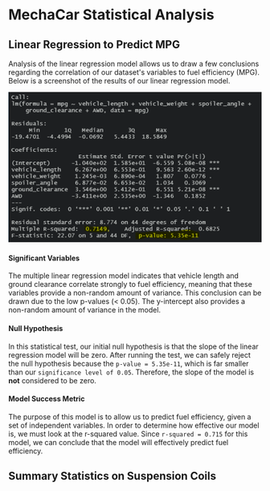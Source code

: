 # MechaCar Statistical Analysis

## Linear Regression to Predict MPG

Analysis of the linear regression model allows us to draw a few conclusions regarding the correlation of our dataset's variables to fuel efficiency (MPG). Below is a screenshot of the results of our linear regression model.

![image](https://github.com/cdeanatx/mechacar_statistical_analysis/blob/main/images/linear_regression.png)

#### Significant Variables

The multiple linear regression model indicates that vehicle length and ground clearance correlate strongly to fuel efficiency, meaning that these variables provide a non-random amount of variance. This conclusion can be drawn due to the low p-values (< 0.05). The y-intercept also provides a non-random amount of variance in the model.

#### Null Hypothesis

In this statistical test, our initial null hypothesis is that the slope of the linear regression model will be zero. After running the test, we can safely reject the null hypothesis because the `p-value = 5.35e-11`, which is far smaller than our `significance level of 0.05`. Therefore, the slope of the model is **not** considered to be zero.

#### Model Success Metric

The purpose of this model is to allow us to predict fuel efficiency, given a set of independent variables. In order to determine how effective our model is, we must look at the r-squared value. Since `r-squared = 0.715` for this model, we can conclude that the model will effectively predict fuel efficiency.



## Summary Statistics on Suspension Coils

